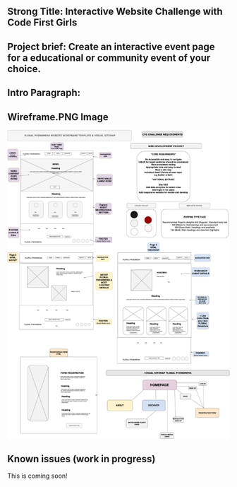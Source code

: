 <!---Name of Project ---->
## Strong Title: Interactive Website Challenge with Code First Girls
<!--One liner what it does-->
## Project brief: Create an interactive event page for a educational or community event of your choice.
<!---What the project is--->

## Intro Paragraph:
<!--Waht it does-->

<!--How it is used-->

<!---Visual Helper or Diagram--->

## Wireframe.PNG Image
![Image Alt](https://github.com/RioGra/interactive-webdev-debut/blob/6510e1dd9817a60c00969cd1c07913b7f7ee15a8/wireframe.gr.draw.io.png)



<!---Know issues (work in progress)--->
## Known issues (work in progress)
This is coming soon!
